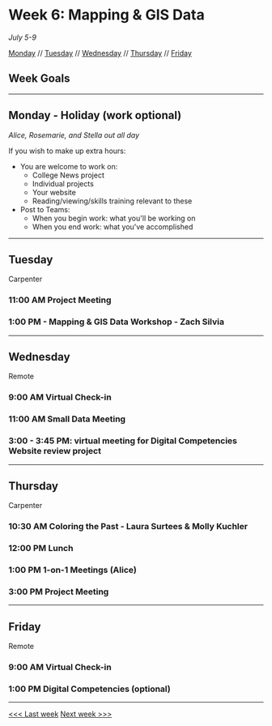 # Week 6: Mapping & GIS Data

*July 5-9*

[Monday](#monday) // [Tuesday](#tuesday) // [Wednesday](#wednesday) // [Thursday](#thursday) // [Friday](#friday)

## Week Goals

---

## Monday - Holiday (work optional)

*Alice, Rosemarie, and Stella out all day*

If you wish to make up extra hours:
- You are welcome to work on:
  - College News project
  - Individual projects
  - Your website
  - Reading/viewing/skills training relevant to these
- Post to Teams:
  - When you begin work: what you'll be working on
  - When you end work: what you've accomplished

---

## Tuesday
Carpenter

### 11:00 AM  Project Meeting

### 1:00 PM - Mapping & GIS Data Workshop - Zach Silvia

---

## Wednesday
Remote

### 9:00 AM Virtual Check-in

### 11:00 AM Small Data Meeting

### 3:00 - 3:45 PM: virtual meeting for Digital Competencies Website review project

---

## Thursday
Carpenter

### 10:30 AM Coloring the Past - Laura Surtees & Molly Kuchler

### 12:00 PM  Lunch

### 1:00 PM  1-on-1 Meetings (Alice)

### 3:00 PM  Project Meeting 

---

## Friday
Remote

### 9:00 AM  Virtual Check-in

### 1:00 PM  Digital Competencies (optional)

---

[<<< Last week](/05-web.md) [Next week >>>]()
